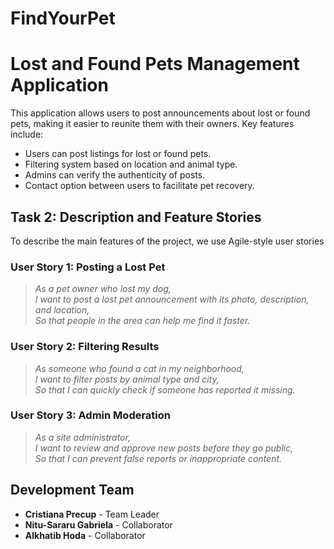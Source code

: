# FindYourPet
# Lost and Found Pets Management Application

This application allows users to post announcements about lost or found pets, making it easier to reunite them with their owners. Key features include:

- Users can post listings for lost or found pets.
- Filtering system based on location and animal type.
- Admins can verify the authenticity of posts.
- Contact option between users to facilitate pet recovery.

## Task 2: Description and Feature Stories

To describe the main features of the project, we use Agile-style user stories

### User Story 1: Posting a Lost Pet
> *As a pet owner who lost my dog,*  
> *I want to post a lost pet announcement with its photo, description, and location,*  
> *So that people in the area can help me find it faster.*

###  User Story 2: Filtering Results
> *As someone who found a cat in my neighborhood,*  
> *I want to filter posts by animal type and city,*  
> *So that I can quickly check if someone has reported it missing.*

###  User Story 3: Admin Moderation
> *As a site administrator,*  
> *I want to review and approve new posts before they go public,*  
> *So that I can prevent false reports or inappropriate content.*


## Development Team

- **Cristiana Precup** - Team Leader 
- **Nitu-Sararu Gabriela** - Collaborator 
- **Alkhatib Hoda** - Collaborator 
